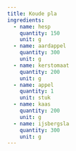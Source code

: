 ```yaml
---
title: Koude pla
ingredients:
  - name: hesp
    quantity: 150
    unit: g
  - name: aardappel
    quantity: 300
    unit: g
  - name: kerstomaat
    quantity: 200
    unit: g
  - name: appel
    quantity: 1
    unit: stuk
  - name: kaas
    quantity: 200
    unit: g
  - name: ijsbergsla
    quantity: 300
    unit: g
---
```


<Recipe />